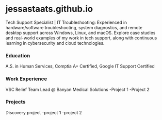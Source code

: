 # jessastaats.github.io
Tech Support Specialist | IT Troubleshooting:  Experienced in hardware/software troubleshooting, system diagnostics, and remote desktop support across Windows, Linux, and macOS. Explore case studies and real-world examples of my work in tech support, along with continuous learning in cybersecurity and cloud technologies.
### Education
A.S. in Human Services, Comptia A+ Certified, Google IT Support Certified

### Work Experience
VSC Relief Team Lead @ Banyan Medical Solutions
-Project 1
-Project 2

### Projects
Discovery project
-project 1
-project 2

